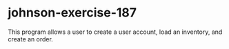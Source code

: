 # johnson-exercise-187
This program allows a user to create a user account, load an inventory, and create an order.
